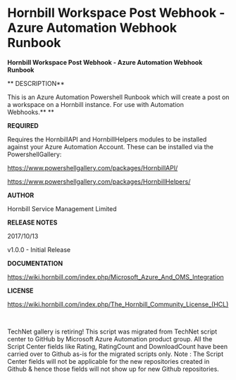 ﻿Hornbill Workspace Post Webhook - Azure Automation Webhook Runbook
==================================================================

            

**Hornbill Workspace Post Webhook - Azure Automation Webhook Runbook**


**
DESCRIPTION**


This is an Azure Automation Powershell Runbook which will create a post on a workspace on a Hornbill instance. For use with Automation Webhooks.** **


**REQUIRED**


Requires the HornbillAPI and HornbillHelpers modules to be installed against your Azure Automation Account. These can be installed via the PowershellGallery:


https://www.powershellgallery.com/packages/HornbillAPI/


https://www.powershellgallery.com/packages/HornbillHelpers/


**AUTHOR**


Hornbill Service Management Limited


**RELEASE NOTES**


2017/10/13 


v1.0.0 - Initial Release


**DOCUMENTATION**


https://wiki.hornbill.com/index.php/Microsoft_Azure_And_OMS_Integration


**LICENSE**


https://wiki.hornbill.com/index.php/The_Hornbill_Community_License_(HCL)

 

        
    
TechNet gallery is retiring! This script was migrated from TechNet script center to GitHub by Microsoft Azure Automation product group. All the Script Center fields like Rating, RatingCount and DownloadCount have been carried over to Github as-is for the migrated scripts only. Note : The Script Center fields will not be applicable for the new repositories created in Github & hence those fields will not show up for new Github repositories.
